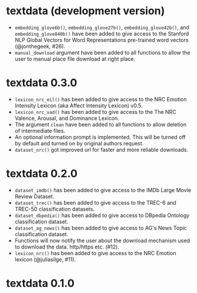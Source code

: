 # textdata (development version)

* `embedding_glove6b()`, `embedding_glove27b()`, `embedding_glove42b()`, and `embedding_glove840b()` have been added to give access to the Stanford NLP Global Vectors for Word Representations pre-trained word vectors (@jonthegeek, #26).
* `manual_download` argument have been added to all functions to allow the user to manual place file download at right place.

# textdata 0.3.0

*  `lexicon_nrc_eil()` has been added to give access to the NRC Emotion Intensity Lexicon (aka Affect Intensity Lexicon) v0.5.
*  `lexicon_nrc_vad()` has been added to give access to the The NRC Valence, Arousal, and Dominance Lexicon.
* The argument `clean` have been added to all functions to allow deletion of intermediate files.
* An optional information prompt is implemented. This will be turned off by default and turned on by original authors request.
* `dataset_nrc()` got improved url for faster and more reliable downloads.

# textdata 0.2.0

* `dataset_imdb()` has been added to give access to the IMDb Large Movie Review Dataset.
* `dataset_trec()` has been added to give access to the TREC-6 and TREC-50 classification datasets.
* `dataset_dbpedia()` has been added to give access to DBpedia Ontology classification dataset.
* `dataset_ag_news()` has been added to give access to AG's News Topic classification dataset.
* Functions will now notify the user about the download mechanism used to download the data. http/https etc. (#12).
* `lexicon_nrc()` has been added to give access to the  NRC Emotion lexicon (@juliasilge, #11).

# textdata 0.1.0
